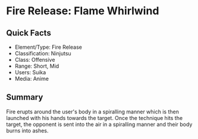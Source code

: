 # Fire Release: Flame Whirlwind

## Quick Facts
- Element/Type: Fire Release
- Classification: Ninjutsu
- Class: Offensive
- Range: Short, Mid
- Users: Suika
- Media: Anime

## Summary
Fire erupts around the user's body in a spiralling manner which is then launched with his hands towards the target. Once the technique hits the target, the opponent is sent into the air in a spiralling manner and their body burns into ashes.
